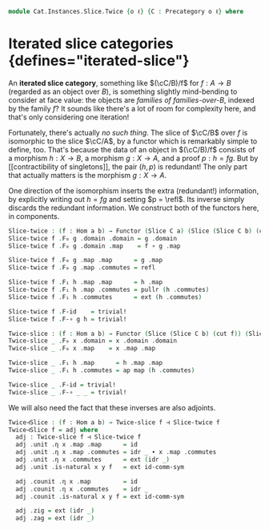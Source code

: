 <!--
```agda
open import Cat.Instances.Slice
open import Cat.Functor.Adjoint
open import Cat.Prelude

import Cat.Reasoning
```
-->

```agda
module Cat.Instances.Slice.Twice {o ℓ} {C : Precategory o ℓ} where
```

<!--
```agda
open Cat.Reasoning C
open Functor
open /-Obj
open /-Hom
open _=>_
open _⊣_
private variable
  a b : Ob
```
-->

# Iterated slice categories {defines="iterated-slice"}

An **iterated slice category**, something like $(\cC/B)/f$ for $f : A
\to B$ (regarded as an object over $B$), is something slightly
mind-bending to consider at face value: the objects are _families of
families-over-$B$_, indexed by the family $f$? It sounds like there's a
lot of room for complexity here, and that's only considering one
iteration!

Fortunately, there's actually _no such thing_. The slice of $\cC/B$ over
$f$ is isomorphic to the slice $\cC/A$, by a functor which is remarkably
simple to define, too. That's because the data of an object in
$(\cC/B)/f$ consists of a morphism $h : X \to B$, a morphism $g : X \to
A$, and a proof $p : h = fg$. But by [[contractibility of singletons]],
the pair $(h, p)$ is redundant! The only part that actually matters is
the morphism $g : X \to A$.

One direction of the isomorphism inserts the extra (redundant!)
information, by explicitly writing out $h = fg$ and setting $p = \refl$.
Its inverse simply discards the redundant information. We construct both
of the functors here, in components.

```agda
Slice-twice : (f : Hom a b) → Functor (Slice C a) (Slice (Slice C b) (cut f))
Slice-twice f .F₀ g .domain .domain = g .domain
Slice-twice f .F₀ g .domain .map    = f ∘ g .map

Slice-twice f .F₀ g .map .map      = g .map
Slice-twice f .F₀ g .map .commutes = refl

Slice-twice f .F₁ h .map .map      = h .map
Slice-twice f .F₁ h .map .commutes = pullr (h .commutes)
Slice-twice f .F₁ h .commutes      = ext (h .commutes)

Slice-twice f .F-id    = trivial!
Slice-twice f .F-∘ g h = trivial!

Twice-slice : (f : Hom a b) → Functor (Slice (Slice C b) (cut f)) (Slice C a)
Twice-slice _ .F₀ x .domain = x .domain .domain
Twice-slice _ .F₀ x .map    = x .map .map

Twice-slice _ .F₁ h .map      = h .map .map
Twice-slice _ .F₁ h .commutes = ap map (h .commutes)

Twice-slice _ .F-id = trivial!
Twice-slice _ .F-∘ _ _ = trivial!
```

We will also need the fact that these inverses are also adjoints.

```agda
Twice⊣Slice : (f : Hom a b) → Twice-slice f ⊣ Slice-twice f
Twice⊣Slice f = adj where
  adj : Twice-slice f ⊣ Slice-twice f
  adj .unit .η x .map .map      = id
  adj .unit .η x .map .commutes = idr _ ∙ x .map .commutes
  adj .unit .η x .commutes      = ext (idr _)
  adj .unit .is-natural x y f   = ext id-comm-sym

  adj .counit .η x .map         = id
  adj .counit .η x .commutes    = idr _
  adj .counit .is-natural x y f = ext id-comm-sym

  adj .zig = ext (idr _)
  adj .zag = ext (idr _)
```
